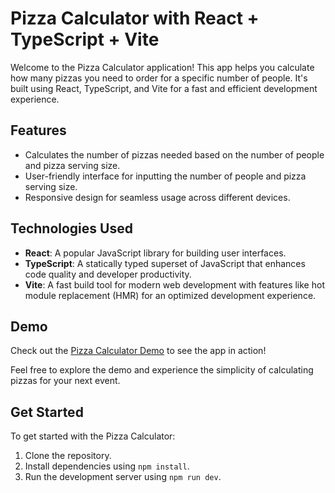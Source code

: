 # Pizza Calculator with React + TypeScript + Vite

Welcome to the Pizza Calculator application! This app helps you calculate how many pizzas you need to order for a specific number of people. It's built using React, TypeScript, and Vite for a fast and efficient development experience.

## Features

- Calculates the number of pizzas needed based on the number of people and pizza serving size.
- User-friendly interface for inputting the number of people and pizza serving size.
- Responsive design for seamless usage across different devices.

## Technologies Used

- **React**: A popular JavaScript library for building user interfaces.
- **TypeScript**: A statically typed superset of JavaScript that enhances code quality and developer productivity.
- **Vite**: A fast build tool for modern web development with features like hot module replacement (HMR) for an optimized development experience.

## Demo

Check out the [Pizza Calculator Demo](https://sweet-chebakia-e628b3.netlify.app/) to see the app in action!

Feel free to explore the demo and experience the simplicity of calculating pizzas for your next event.

## Get Started

To get started with the Pizza Calculator:

1. Clone the repository.
2. Install dependencies using `npm install`.
3. Run the development server using `npm run dev`.


